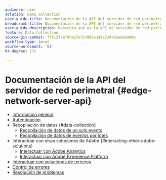 ```yaml
---
audience: user
solution: Data Collection
user-guide-title: Documentación de la API del servidor de red perimetral
breadcrumb-title: Documentación de la API del servidor de red perimetral
user-guide-description: Descubra qué es la API de servidor de red perimetral y cómo puede utilizarla.
feature: Data Collection
source-git-commit: ff612f7ef466276757095a3a9a724781eeb6a089
workflow-type: tm+mt
source-wordcount: '61'
ht-degree: 11%

---
```



# Documentación de la API del servidor de red perimetral {#edge-network-server-api}


- [Información general](overview.md)
- [Autenticación](authentication.md)
- Recopilación de datos {#data-collection}
   - [Recopilación de datos de un solo evento](interactive-data-collection.md)
   - [Recopilación de datos de eventos por lotes](non-interactive-data-collection.md)
- Interactuar con otras soluciones de Adobe {#interacting-other-adobe-solutions}
   - [Interactuar con Adobe Analytics](interacting-adobe-analytics.md)
   - [Interactuar con Adobe Experience Platform](interacting-experience-platform.md)
- [Interactuar con soluciones de terceros](interacting-third-party-solutions.md)
- [Control de errores](error-handling.md)
- [Resolución de problemas](troubleshooting.md)